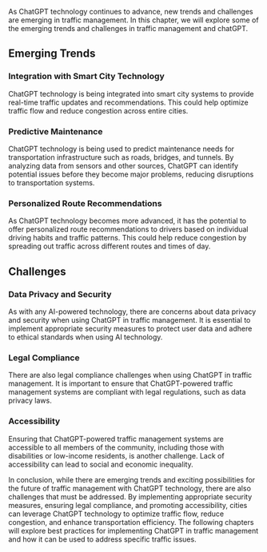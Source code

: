 
As ChatGPT technology continues to advance, new trends and challenges are emerging in traffic management. In this chapter, we will explore some of the emerging trends and challenges in traffic management and chatGPT.

Emerging Trends
---------------

### Integration with Smart City Technology

ChatGPT technology is being integrated into smart city systems to provide real-time traffic updates and recommendations. This could help optimize traffic flow and reduce congestion across entire cities.

### Predictive Maintenance

ChatGPT technology is being used to predict maintenance needs for transportation infrastructure such as roads, bridges, and tunnels. By analyzing data from sensors and other sources, ChatGPT can identify potential issues before they become major problems, reducing disruptions to transportation systems.

### Personalized Route Recommendations

As ChatGPT technology becomes more advanced, it has the potential to offer personalized route recommendations to drivers based on individual driving habits and traffic patterns. This could help reduce congestion by spreading out traffic across different routes and times of day.

Challenges
----------

### Data Privacy and Security

As with any AI-powered technology, there are concerns about data privacy and security when using ChatGPT in traffic management. It is essential to implement appropriate security measures to protect user data and adhere to ethical standards when using AI technology.

### Legal Compliance

There are also legal compliance challenges when using ChatGPT in traffic management. It is important to ensure that ChatGPT-powered traffic management systems are compliant with legal regulations, such as data privacy laws.

### Accessibility

Ensuring that ChatGPT-powered traffic management systems are accessible to all members of the community, including those with disabilities or low-income residents, is another challenge. Lack of accessibility can lead to social and economic inequality.

In conclusion, while there are emerging trends and exciting possibilities for the future of traffic management with ChatGPT technology, there are also challenges that must be addressed. By implementing appropriate security measures, ensuring legal compliance, and promoting accessibility, cities can leverage ChatGPT technology to optimize traffic flow, reduce congestion, and enhance transportation efficiency. The following chapters will explore best practices for implementing ChatGPT in traffic management and how it can be used to address specific traffic issues.
